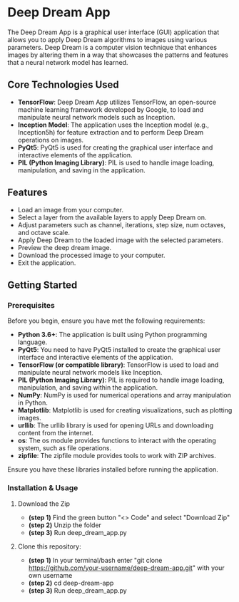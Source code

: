 # Deep Dream App

The Deep Dream App is a graphical user interface (GUI) application that allows you to apply Deep Dream algorithms to images using various parameters. Deep Dream is a computer vision technique that enhances images by altering them in a way that showcases the patterns and features that a neural network model has learned.

## Core Technologies Used

- **TensorFlow**: Deep Dream App utilizes TensorFlow, an open-source machine learning framework developed by Google, to load and manipulate neural network models such as Inception.
- **Inception Model**: The application uses the Inception model (e.g., Inception5h) for feature extraction and to perform Deep Dream operations on images.
- **PyQt5**: PyQt5 is used for creating the graphical user interface and interactive elements of the application.
- **PIL (Python Imaging Library)**: PIL is used to handle image loading, manipulation, and saving in the application.


## Features

- Load an image from your computer.
- Select a layer from the available layers to apply Deep Dream on.
- Adjust parameters such as channel, iterations, step size, num octaves, and octave scale.
- Apply Deep Dream to the loaded image with the selected parameters.
- Preview the deep dream image.
- Download the processed image to your computer.
- Exit the application.

## Getting Started

### Prerequisites

Before you begin, ensure you have met the following requirements:

- **Python 3.6+**: The application is built using Python programming language.
- **PyQt5**: You need to have PyQt5 installed to create the graphical user interface and interactive elements of the application.
- **TensorFlow (or compatible library)**: TensorFlow is used to load and manipulate neural network models like Inception.
- **PIL (Python Imaging Library)**: PIL is required to handle image loading, manipulation, and saving within the application.
- **NumPy**: NumPy is used for numerical operations and array manipulation in Python.
- **Matplotlib**: Matplotlib is used for creating visualizations, such as plotting images.
- **urllib**: The urllib library is used for opening URLs and downloading content from the internet.
- **os**: The os module provides functions to interact with the operating system, such as file operations.
- **zipfile**: The zipfile module provides tools to work with ZIP archives.

Ensure you have these libraries installed before running the application.

### Installation & Usage
1. Download the Zip 
    - **(step 1)** Find the green button "<> Code" and select "Download Zip"
    - **(step 2)** Unzip the folder 
    - **(step 3)** Run deep_dream_app.py 

2. Clone this repository:
    - **(step 1)** In your terminal/bash enter "git clone https://github.com/your-username/deep-dream-app.git" with your own username
    - **(step 2)** cd deep-dream-app
    - **(step 3)** Run deep_dream_app.py 


